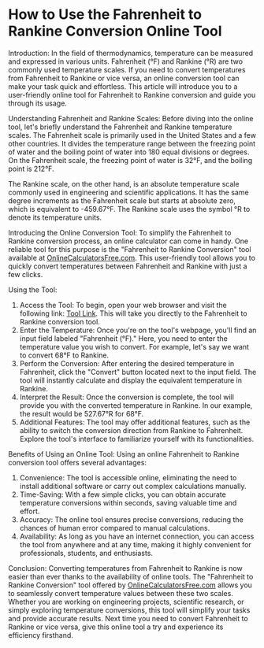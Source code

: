 How to Use the Fahrenheit to Rankine Conversion Online Tool
===========================================================

Introduction: In the field of thermodynamics, temperature can be measured and expressed in various units. Fahrenheit (°F) and Rankine (°R) are two commonly used temperature scales. If you need to convert temperatures from Fahrenheit to Rankine or vice versa, an online conversion tool can make your task quick and effortless. This article will introduce you to a user-friendly online tool for Fahrenheit to Rankine conversion and guide you through its usage.

Understanding Fahrenheit and Rankine Scales: Before diving into the online tool, let's briefly understand the Fahrenheit and Rankine temperature scales. The Fahrenheit scale is primarily used in the United States and a few other countries. It divides the temperature range between the freezing point of water and the boiling point of water into 180 equal divisions or degrees. On the Fahrenheit scale, the freezing point of water is 32°F, and the boiling point is 212°F.

The Rankine scale, on the other hand, is an absolute temperature scale commonly used in engineering and scientific applications. It has the same degree increments as the Fahrenheit scale but starts at absolute zero, which is equivalent to -459.67°F. The Rankine scale uses the symbol °R to denote its temperature units.

Introducing the Online Conversion Tool: To simplify the Fahrenheit to Rankine conversion process, an online calculator can come in handy. One reliable tool for this purpose is the "Fahrenheit to Rankine Conversion" tool available at [OnlineCalculatorsFree.com](http://OnlineCalculatorsFree.com). This user-friendly tool allows you to quickly convert temperatures between Fahrenheit and Rankine with just a few clicks.

Using the Tool:

1. Access the Tool: To begin, open your web browser and visit the following link: [Tool Link](https://www.onlinecalculatorsfree.com/convert/fahrenheit-to-rankine.html). This will take you directly to the Fahrenheit to Rankine conversion tool.
2. Enter the Temperature: Once you're on the tool's webpage, you'll find an input field labeled "Fahrenheit (°F)." Here, you need to enter the temperature value you wish to convert. For example, let's say we want to convert 68°F to Rankine.
3. Perform the Conversion: After entering the desired temperature in Fahrenheit, click the "Convert" button located next to the input field. The tool will instantly calculate and display the equivalent temperature in Rankine.
4. Interpret the Result: Once the conversion is complete, the tool will provide you with the converted temperature in Rankine. In our example, the result would be 527.67°R for 68°F.
5. Additional Features: The tool may offer additional features, such as the ability to switch the conversion direction from Rankine to Fahrenheit. Explore the tool's interface to familiarize yourself with its functionalities.

Benefits of Using an Online Tool: Using an online Fahrenheit to Rankine conversion tool offers several advantages:

1. Convenience: The tool is accessible online, eliminating the need to install additional software or carry out complex calculations manually.
2. Time-Saving: With a few simple clicks, you can obtain accurate temperature conversions within seconds, saving valuable time and effort.
3. Accuracy: The online tool ensures precise conversions, reducing the chances of human error compared to manual calculations.
4. Availability: As long as you have an internet connection, you can access the tool from anywhere and at any time, making it highly convenient for professionals, students, and enthusiasts.

Conclusion: Converting temperatures from Fahrenheit to Rankine is now easier than ever thanks to the availability of online tools. The "Fahrenheit to Rankine Conversion" tool offered by [OnlineCalculatorsFree.com](http://OnlineCalculatorsFree.com) allows you to seamlessly convert temperature values between these two scales. Whether you are working on engineering projects, scientific research, or simply exploring temperature conversions, this tool will simplify your tasks and provide accurate results. Next time you need to convert Fahrenheit to Rankine or vice versa, give this online tool a try and experience its efficiency firsthand.